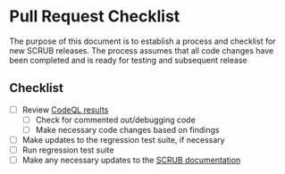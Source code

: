 # Pull Request Checklist
The purpose of this document is to establish a process and checklist for new SCRUB releases. The process assumes that
all code changes have been completed and is ready for testing and subsequent release

## Checklist
- [ ] Review [CodeQL results](https://github.com/nasa/scrub/security/code-scanning)
    - [ ] Check for commented out/debugging code
    - [ ] Make necessary code changes based on findings
- [ ] Make updates to the regression test suite, if necessary
- [ ] Run regression test suite
- [ ] Make any necessary updates to the [SCRUB documentation](https://nasa.github.io/scrub)
